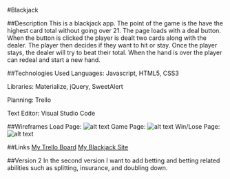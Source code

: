 #Blackjack

##Description
This is a blackjack app. The point of the game is the have the highest card total without going over 21. The page loads with a deal button. When the button is clicked the player is dealt two cards along with the dealer. The player then decides if they want to hit or stay. Once the player stays, the dealer will try to beat their total. When the hand is over the player can redeal and start a new hand.

##Technologies Used
Languages: Javascript, HTML5, CSS3

Libraries: Materialize, jQuery, SweetAlert

Planning: Trello

Text Editor: Visual Studio Code

##Wireframes
Load Page:
![alt text](https://imgur.com/m9nERME 'load page')
Game Page:
![alt text](https://imgur.com/Ypg2VUp 'game page')
Win/Lose Page:
![alt text](https://imgur.com/3kZsFYE 'win/lose page')

##Links
[My Trello Board](https://trello.com/b/td9qpJ7e/wdi-project-1-blackjack)
[My Blackjack Site]()

##Version 2
In the second version I want to add betting and betting related abilities such as splitting, insurance, and doubling down.